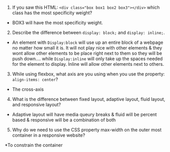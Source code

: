 <!-- Answers to the Self Study Questions go here -->

1.  If you saw this HTML: `<div class="box box1 box2 box3"></div>` which class has the most specificity weight?

* BOX3 will have the most specificity weight.

2.  Describe the difference between `display: block;` and `display: inline;`.

* An element with `Display:block` will use up an entire block of a webpage no matter how small it is. It will not play nice with other elements & they wont allow other elements to be place right next to them so they will be push down.... while `Display:inline` will only take up the spaces needed for the element to display. Inline will allow other elements next to others.

3.  While using flexbox, what axis are you using when you use the property: `align-items: center`?

* The cross-axis

4.  What is the difference between fixed layout, adaptive layout, fluid layout, and responsive layout?

* Adaptive layout will have media queury breaks & fluid will be percent based & responsive will be a combination of both 

5.  Why do we need to use the CSS property max-width on the outer most container in a responsive website?

*To constrain the container 
